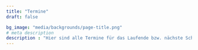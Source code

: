 ```yaml
---
title: "Termine"
draft: false

bg_image: "media/backgrounds/page-title.png"
# meta description
description : "Hier sind alle Termine für das Laufende bzw. nächste Schuljahr aufgelistet."
---
```

